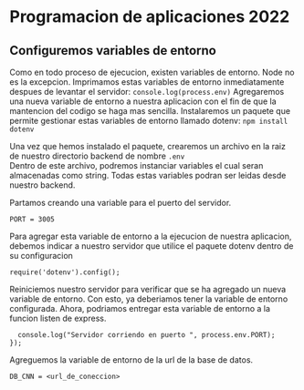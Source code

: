 # Programacion de aplicaciones 2022

## Configuremos variables de entorno

Como en todo proceso de ejecucion, existen variables de entorno. Node no es la excepcion. Imprimamos estas variables de entorno inmediatamente despues de levantar el servidor: `console.log(process.env)`
Agregaremos una nueva variable de entorno a nuestra aplicacion con el fin de que la mantencion del codigo se haga mas sencilla.
Instalaremos un paquete que permite gestionar estas variables de entorno llamado dotenv: `npm install dotenv`

Una vez que hemos instalado el paquete, crearemos un archivo en la raiz de nuestro directorio backend de nombre `.env`  
Dentro de este archivo, podremos instanciar variables el cual seran almacenadas como string. Todas estas variables podran ser leidas desde nuestro backend.

Partamos creando una variable para el puerto del servidor.

`PORT = 3005`

Para agregar esta variable de entorno a la ejecucion de nuestra aplicacion, debemos indicar a nuestro servidor que utilice el paquete dotenv dentro de su configuracion

```
require('dotenv').config();
```

Reiniciemos nuestro servidor para verificar que se ha agregado un nueva variable de entorno.
Con esto, ya deberiamos tener la variable de entorno configurada.
Ahora, podriamos entregar esta variable de entorno a la funcion listen de express.

```app.listen(process.env.PORT, () => {
  console.log("Servidor corriendo en puerto ", process.env.PORT);
});
```

Agreguemos la variable de entorno de la url de la base de datos.

`DB_CNN = <url_de_coneccion>`
